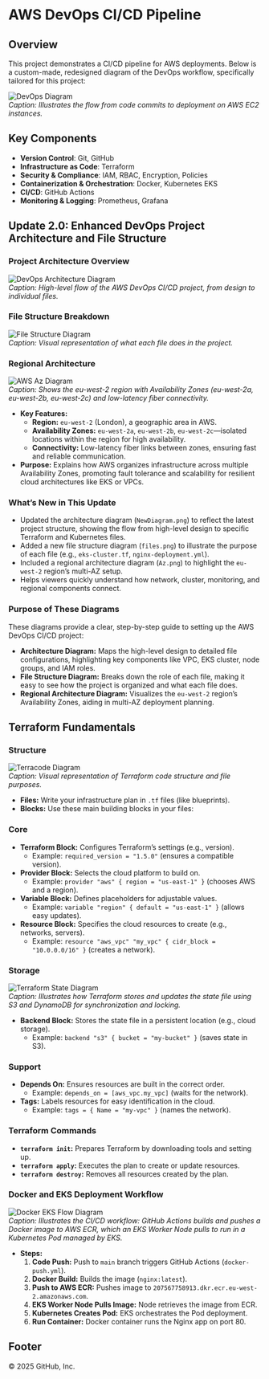 # AWS DevOps CI/CD Pipeline

## Overview

This project demonstrates a CI/CD pipeline for AWS deployments. Below is a custom-made, redesigned diagram of the DevOps workflow, specifically tailored for this project:

![DevOps Diagram](./images/devops.png)  
_Caption: Illustrates the flow from code commits to deployment on AWS EC2 instances._

## Key Components

- **Version Control**: Git, GitHub
- **Infrastructure as Code**: Terraform
- **Security & Compliance**: IAM, RBAC, Encryption, Policies
- **Containerization & Orchestration**: Docker, Kubernetes EKS
- **CI/CD**: GitHub Actions
- **Monitoring & Logging**: Prometheus, Grafana

## Update 2.0: Enhanced DevOps Project Architecture and File Structure

### Project Architecture Overview

![DevOps Architecture Diagram](./images/NewDiagram.png)  
_Caption: High-level flow of the AWS DevOps CI/CD project, from design to individual files._

### File Structure Breakdown

![File Structure Diagram](./images/files.png)  
_Caption: Visual representation of what each file does in the project._

### Regional Architecture

![AWS Az Diagram](./images/Az.png)  
_Caption: Shows the eu-west-2 region with Availability Zones (eu-west-2a, eu-west-2b, eu-west-2c) and low-latency fiber connectivity._

- **Key Features:**
  - **Region:** `eu-west-2` (London), a geographic area in AWS.
  - **Availability Zones:** `eu-west-2a`, `eu-west-2b`, `eu-west-2c`—isolated locations within the region for high availability.
  - **Connectivity:** Low-latency fiber links between zones, ensuring fast and reliable communication.
- **Purpose:** Explains how AWS organizes infrastructure across multiple Availability Zones, promoting fault tolerance and scalability for resilient cloud architectures like EKS or VPCs.

### What’s New in This Update

- Updated the architecture diagram (`NewDiagram.png`) to reflect the latest project structure, showing the flow from high-level design to specific Terraform and Kubernetes files.
- Added a new file structure diagram (`files.png`) to illustrate the purpose of each file (e.g., `eks-cluster.tf`, `nginx-deployment.yml`).
- Included a regional architecture diagram (`Az.png`) to highlight the `eu-west-2` region’s multi-AZ setup.
- Helps viewers quickly understand how network, cluster, monitoring, and regional components connect.

### Purpose of These Diagrams

These diagrams provide a clear, step-by-step guide to setting up the AWS DevOps CI/CD project:

- **Architecture Diagram:** Maps the high-level design to detailed file configurations, highlighting key components like VPC, EKS cluster, node groups, and IAM roles.
- **File Structure Diagram:** Breaks down the role of each file, making it easy to see how the project is organized and what each file does.
- **Regional Architecture Diagram:** Visualizes the `eu-west-2` region’s Availability Zones, aiding in multi-AZ deployment planning.

## Terraform Fundamentals

### Structure

![Terracode Diagram](./images/terraformcode.png)  
_Caption: Visual representation of Terraform code structure and file purposes._

- **Files:** Write your infrastructure plan in `.tf` files (like blueprints).
- **Blocks:** Use these main building blocks in your files:

### Core

- **Terraform Block:** Configures Terraform’s settings (e.g., version).
  - Example: `required_version = "1.5.0"` (ensures a compatible version).
- **Provider Block:** Selects the cloud platform to build on.
  - Example: `provider "aws" { region = "us-east-1" }` (chooses AWS and a region).
- **Variable Block:** Defines placeholders for adjustable values.
  - Example: `variable "region" { default = "us-east-1" }` (allows easy updates).
- **Resource Block:** Specifies the cloud resources to create (e.g., networks, servers).
  - Example: `resource "aws_vpc" "my_vpc" { cidr_block = "10.0.0.0/16" }` (creates a network).

### Storage

![Terraform State Diagram](./images/state.png)  
_Caption: Illustrates how Terraform stores and updates the state file using S3 and DynamoDB for synchronization and locking._

- **Backend Block:** Stores the state file in a persistent location (e.g., cloud storage).
  - Example: `backend "s3" { bucket = "my-bucket" }` (saves state in S3).

### Support

- **Depends On:** Ensures resources are built in the correct order.
  - Example: `depends_on = [aws_vpc.my_vpc]` (waits for the network).
- **Tags:** Labels resources for easy identification in the cloud.
  - Example: `tags = { Name = "my-vpc" }` (names the network).

### Terraform Commands

- **`terraform init`:** Prepares Terraform by downloading tools and setting up.
- **`terraform apply`:** Executes the plan to create or update resources.
- **`terraform destroy`:** Removes all resources created by the plan.

### Docker and EKS Deployment Workflow

![Docker EKS Flow Diagram](./images/DockerEKS.png)  
_Caption: Illustrates the CI/CD workflow: GitHub Actions builds and pushes a Docker image to AWS ECR, which an EKS Worker Node pulls to run in a Kubernetes Pod managed by EKS._

- **Steps:**
  1. **Code Push:** Push to `main` branch triggers GitHub Actions (`docker-push.yml`).
  2. **Docker Build:** Builds the image (`nginx:latest`).
  3. **Push to AWS ECR:** Pushes image to `207567758913.dkr.ecr.eu-west-2.amazonaws.com`.
  4. **EKS Worker Node Pulls Image:** Node retrieves the image from ECR.
  5. **Kubernetes Creates Pod:** EKS orchestrates the Pod deployment.
  6. **Run Container:** Docker container runs the Nginx app on port 80.

## Footer

© 2025 GitHub, Inc.
